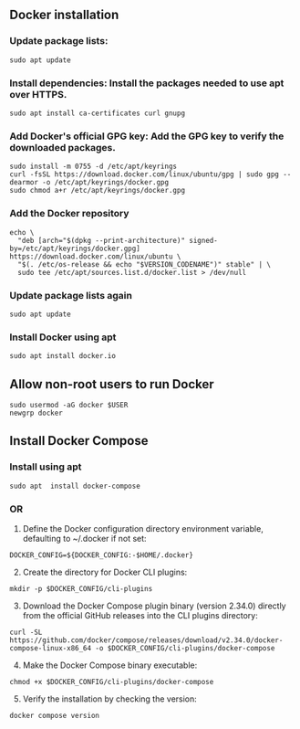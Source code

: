 ## Docker installation
### Update package lists:
```
sudo apt update
```
### Install dependencies: Install the packages needed to use apt over HTTPS.
```
sudo apt install ca-certificates curl gnupg
```
### Add Docker's official GPG key: Add the GPG key to verify the downloaded packages.
```
sudo install -m 0755 -d /etc/apt/keyrings
curl -fsSL https://download.docker.com/linux/ubuntu/gpg | sudo gpg --dearmor -o /etc/apt/keyrings/docker.gpg
sudo chmod a+r /etc/apt/keyrings/docker.gpg
```
### Add the Docker repository
```
echo \
  "deb [arch="$(dpkg --print-architecture)" signed-by=/etc/apt/keyrings/docker.gpg] https://download.docker.com/linux/ubuntu \
  "$(. /etc/os-release && echo "$VERSION_CODENAME")" stable" | \
  sudo tee /etc/apt/sources.list.d/docker.list > /dev/null
```
### Update package lists again
```
sudo apt update
```
### Install Docker using apt
```
sudo apt install docker.io 
```

## Allow non-root users to run Docker
```
sudo usermod -aG docker $USER
newgrp docker
```

## Install Docker Compose 
### Install using apt
```
sudo apt  install docker-compose
```
### OR
1. Define the Docker configuration directory environment variable, defaulting to ~/.docker if not set:
```
DOCKER_CONFIG=${DOCKER_CONFIG:-$HOME/.docker}
```

2. Create the directory for Docker CLI plugins:
```
mkdir -p $DOCKER_CONFIG/cli-plugins 
```

3. Download the Docker Compose plugin binary (version 2.34.0) directly from the official GitHub releases into the CLI plugins directory:
```
curl -SL https://github.com/docker/compose/releases/download/v2.34.0/docker-compose-linux-x86_64 -o $DOCKER_CONFIG/cli-plugins/docker-compose 
```

4. Make the Docker Compose binary executable:
```
chmod +x $DOCKER_CONFIG/cli-plugins/docker-compose 
```
5. Verify the installation by checking the version:
```
docker compose version 
```
